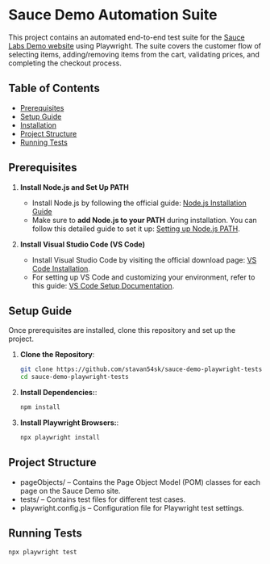 # Sauce Demo Automation Suite

This project contains an automated end-to-end test suite for the [Sauce Labs Demo website](https://www.saucedemo.com) using Playwright. The suite covers the customer flow of selecting items, adding/removing items from the cart, validating prices, and completing the checkout process.

## Table of Contents

- [Prerequisites](#prerequisites)
- [Setup Guide](#setup-guide)
- [Installation](#installation)
- [Project Structure](#project-structure)
- [Running Tests](#running-tests)


## Prerequisites

1. **Install Node.js and Set Up PATH**
   - Install Node.js by following the official guide: [Node.js Installation Guide](https://nodejs.org/en/download/)
   - Make sure to **add Node.js to your PATH** during installation. You can follow this detailed guide to set it up: [Setting up Node.js PATH](https://docs.npmjs.com/downloading-and-installing-node-js-and-npm).
   
2. **Install Visual Studio Code (VS Code)**
   - Install Visual Studio Code by visiting the official download page: [VS Code Installation](https://code.visualstudio.com/download).
   - For setting up VS Code and customizing your environment, refer to this guide: [VS Code Setup Documentation](https://code.visualstudio.com/docs/getstarted/keybindings).

## Setup Guide

Once prerequisites are installed, clone this repository and set up the project.

1. **Clone the Repository**:

   ```bash
   git clone https://github.com/stavan54sk/sauce-demo-playwright-tests.git
   cd sauce-demo-playwright-tests

2. **Install Dependencies:**:

   ```bash
   npm install

3. **Install Playwright Browsers:**:

   ```bash
   npx playwright install

## Project Structure
   - pageObjects/ – Contains the Page Object Model (POM) classes for each page on the Sauce Demo site.
   - tests/ – Contains test files for different test cases.
   - playwright.config.js – Configuration file for Playwright test settings.

## Running Tests
   ```bash
   npx playwright test
